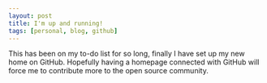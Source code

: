 ```yaml
---
layout: post
title: I'm up and running!
tags: [personal, blog, github]
---
```


This has been on my to-do list for so long, finally I have set up my new home on GitHub. Hopefully having a homepage connected with GitHub will force me to contribute more to the open source community.

